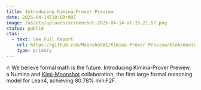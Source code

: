 ```yaml
---
title: Introducing Kimina-Prover Preview
date: 2025-04-14T10:00:00Z
image: /assets/uploads/screenshot-2025-04-14-at-15.21.57.png
status: publié
ctas:
  - text: See Full Report
    url: https://github.com/MoonshotAI/Kimina-Prover-Preview/blob/master/Kimina_Prover_Preview.pdf
    type: primary
---
```

🔥 We believe formal math is the future. Introducing Kimina-Prover Preview, a Numina and [Kimi-Moonshot](https://x.com/Kimi_Moonshot) collaboration, the first large formal reasoning model for Lean4, achieving 80.78% miniF2F.
